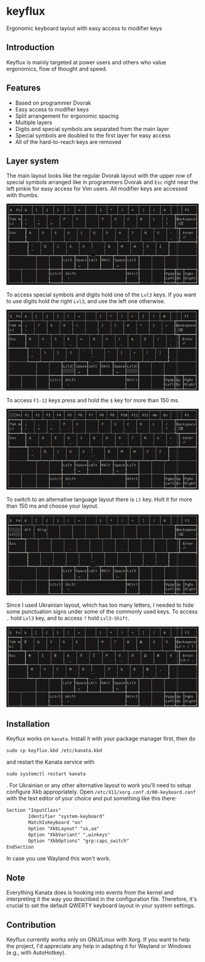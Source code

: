 # keyflux
Ergonomic keyboard layout with easy access to modifier keys

## Introduction
Keyflux is mainly targeted at power users and others who value ergonomics, flow
of thought and speed.

## Features
- Based on programmer Dvorak
- Easy access to modifier keys
- Split arrangement for ergonomic spacing
- Multiple layers
- Digits and special symbols are separated from the main layer
- Special symbols are doubled to the first layer for easy access
- All of the hard-to-reach keys are removed

## Layer system
The main layout looks like the regular Dvorak layout with the upper row of
special symbols arranged like in programmers Dvorak and `Esc` right near the left
pinkie for easy access for Vim users. All modifier keys are accessed with
thumbs.

![picture of the main layer](resources/main_layer.jpg "Main layer")

To access special symbols and digits hold one of the `Lvl3` keys. If you want to
use digits hold the right `Lvl3`, and use the left one otherwise.

![picture of the third layer](resources/third_layer.jpg "Lvl3 layer")

To access `F1-12` keys press and hold the `$` key for more than 150 ms.

![picture of Fn layer](resources/fn_layer.jpg "Fn layer")

To switch to an alternative language layout there is `Lt` key. Holt it for more
than 150 ms and choose your layout.

![picture of layout layer](resources/layout_layer.jpg "Layout layer")

Since I used Ukrainian layout, which has too many letters, I needed to hide some
punctuation signs under some of the commonly used keys.
To access `.` hold `Lvl3` key, and to access `?` hold `Lvl3-Shift`.

![picture of Ukrainian layer](resources/ukrainian_layer.jpg)

## Installation
Keyflux works on `kanata`. Install it with your package manager first, then do
```
sudo cp keyflux.kbd /etc/kanata.kbd
```
and restart the Kanata service with
```
sudo systemctl restart kanata
```
.
For Ukrainian or any other alternative layout to work you'll need to setup
configure Xkb appropriately. Open `/etc/X11/xorg.conf.d/00-keyboard.conf` with
the text editor of your choice and put something like this there:
```
Section "InputClass"
        Identifier "system-keyboard"
        MatchIsKeyboard "on"
        Option "XkbLayout" "us,ua"
        Option "XkbVariant" ",winkeys"
        Option "XkbOptions" "grp:caps_switch"
EndSection
```
In case you use Wayland this won't work.

## Note
Everything Kanata does is hooking into events from the kernel and interpreting
it the way you described in the configuration file. Therefore, it's crucial to
set the default QWERTY keyboard layout in your system settings.

## Contribution
Keyflux currently works only on GNU/Linux with Xorg. If you want to help the
project, I'd appreciate any help in adapting it for Wayland or Windows (e.g., with
AutoHotkey).
